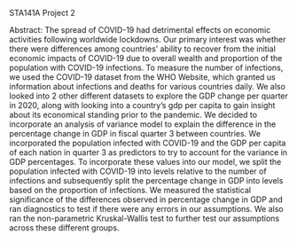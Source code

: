 STA141A Project 2

Abstract: The spread of COVID-19 had detrimental effects on economic activities following worldwide lockdowns. Our primary interest was whether there were differences among countries’ ability to recover from the initial economic impacts of COVID-19 due to overall wealth and proportion of the population with COVID-19 infections. To measure the number of infections, we used the COVID-19 dataset from the WHO Website, which granted us information about infections and deaths for various countries daily. We also looked into 2 other different datasets to explore the GDP change per quarter in 2020, along with looking into a country’s gdp per capita to gain insight about its economical standing prior to the pandemic. We decided to incorporate an analysis of variance model to explain the difference in the percentage change in GDP in fiscal quarter 3 between countries. We incorporated the population infected with COVID-19 and the GDP per capita of each nation in quarter 3 as predictors to try to account for the variance in GDP percentages. To incorporate these values into our model, we split the population infected with COVID-19 into levels relative to the number of infections and subsequently split the percentage change in GDP into levels based on the proportion of infections. We measured the statistical significance of the differences observed in percentage change in GDP and ran diagnostics to test if there were any errors in our assumptions. We also ran the non-parametric Kruskal-Wallis test to further test our assumptions across these different groups.
